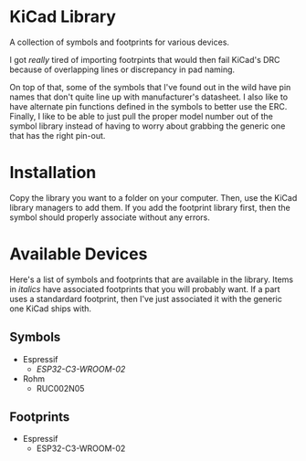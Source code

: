 # KiCad Library

A collection of symbols and footprints for various devices.

I got *really* tired of importing footrpints that would then fail KiCad's DRC because of overlapping lines or discrepancy in pad naming.

On top of that, some of the symbols that I've found out in the wild have pin names that don't quite line up with manufacturer's datasheet. I also like to have alternate pin functions defined in the symbols to better use the ERC. Finally, I like to be able to just pull the proper model number out of the symbol library instead of having to worry about grabbing the generic one that has the right pin-out.

# Installation
Copy the library you want to a folder on your computer. Then, use the KiCad library managers to add them. If you add the footprint library first, then the symbol should properly associate without any errors.

# Available Devices
Here's a list of symbols and footprints that are available in the library. Items in *italics* have associated footprints that you will probably want. If a part uses a standardard footprint, then I've just associated it with the generic one KiCad ships with.

## Symbols
* Espressif
  * *ESP32-C3-WROOM-02*
* Rohm
  * RUC002N05

## Footprints
* Espressif
  * ESP32-C3-WROOM-02